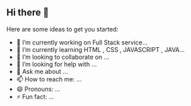 ## Hi there 👋

Here are some ideas to get you started:

- 🔭 I’m currently working on  Full Stack service...
- 🌱 I’m currently learning   HTML , CSS , JAVASCRIPT , JAVA...
- 👯 I’m looking to collaborate on ...
- 🤔 I’m looking for help with ...
- 💬 Ask me about ...
- 📫 How to reach me: ...
- 😄 Pronouns: ...
- ⚡ Fun fact: ...

